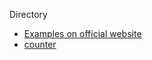 Directory

  * [Examples on official website](/examples-on-official-website)
  * [counter](/counter)